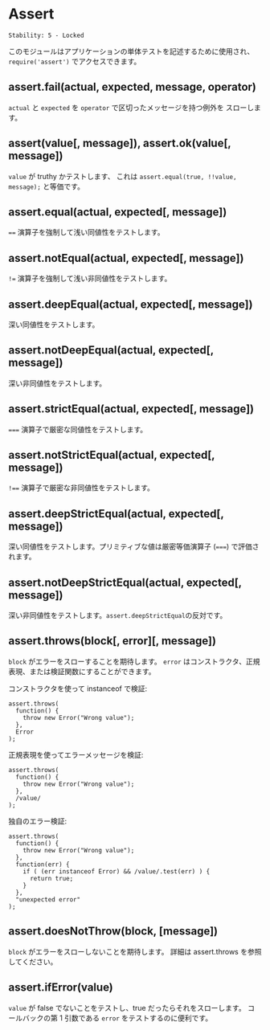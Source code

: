 # Assert

    Stability: 5 - Locked

<!--
This module is used for writing unit tests for your applications, you can
access it with `require('assert')`.
-->

このモジュールはアプリケーションの単体テストを記述するために使用され、
`require('assert')` でアクセスできます。

## assert.fail(actual, expected, message, operator)

<!--
Throws an exception that displays the values for `actual` and `expected` separated by the provided operator.
-->

`actual` と `expected` を `operator` で区切ったメッセージを持つ例外を
スローします。

## assert(value[, message]), assert.ok(value[, message])

<!--
Tests if value is truthy, it is equivalent to `assert.equal(true, !!value, message);`
-->

`value` が truthy かテストします、
これは `assert.equal(true, !!value, message);` と等価です。

## assert.equal(actual, expected[, message])

<!--
Tests shallow, coercive equality with the equal comparison operator ( `==` ).
-->

`==` 演算子を強制して浅い同値性をテストします。

## assert.notEqual(actual, expected[, message])

<!--
Tests shallow, coercive non-equality with the not equal comparison operator ( `!=` ).
-->

`!=` 演算子を強制して浅い非同値性をテストします。

## assert.deepEqual(actual, expected[, message])

<!--
Tests for deep equality.
-->

深い同値性をテストします。

## assert.notDeepEqual(actual, expected[, message])

<!--
Tests for any deep inequality.
-->

深い非同値性をテストします。

## assert.strictEqual(actual, expected[, message])

<!--
Tests strict equality, as determined by the strict equality operator ( `===` )
-->

`===` 演算子で厳密な同値性をテストします。

## assert.notStrictEqual(actual, expected[, message])

<!--
Tests strict non-equality, as determined by the strict not equal operator ( `!==` )
-->

`!==` 演算子で厳密な非同値性をテストします。

## assert.deepStrictEqual(actual, expected[, message])

<!--
Tests for deep equality. Primitive values are compared with the strict equality
operator ( `===` ).
-->

深い同値性をテストします。プリミティブな値は厳密等価演算子 (`===`) で評価されます。

## assert.notDeepStrictEqual(actual, expected[, message])

<!--
Tests for deep inequality. Opposite of `assert.deepStrictEqual`.
-->

深い非同値性をテストします。`assert.deepStrictEqual`の反対です。

## assert.throws(block[, error][, message])

<!--
Expects `block` to throw an error. `error` can be constructor, `RegExp` or 
validation function.
-->

`block` がエラーをスローすることを期待します。
`error` はコンストラクタ、正規表現、または検証関数にすることができます。

<!--
Validate instanceof using constructor:
-->

コンストラクタを使って instanceof で検証:

    assert.throws(
      function() {
        throw new Error("Wrong value");
      },
      Error
    );

<!--
Validate error message using RegExp:
-->

正規表現を使ってエラーメッセージを検証:

    assert.throws(
      function() {
        throw new Error("Wrong value");
      },
      /value/
    );

<!--
Custom error validation:
-->

独自のエラー検証:

    assert.throws(
      function() {
        throw new Error("Wrong value");
      },
      function(err) {
        if ( (err instanceof Error) && /value/.test(err) ) {
          return true;
        }
      },
      "unexpected error"
    );

## assert.doesNotThrow(block, [message])

<!--
Expects `block` not to throw an error, see assert.throws for details.
-->

`block` がエラーをスローしないことを期待します。
詳細は assert.throws を参照してください。

## assert.ifError(value)

<!--
Tests if value is not a false value, throws if it is a true value. Useful when
testing the first argument, `error` in callbacks.
-->

`value` が false でないことをテストし、true だったらそれをスローします。
コールバックの第 1 引数である `error` をテストするのに便利です。


